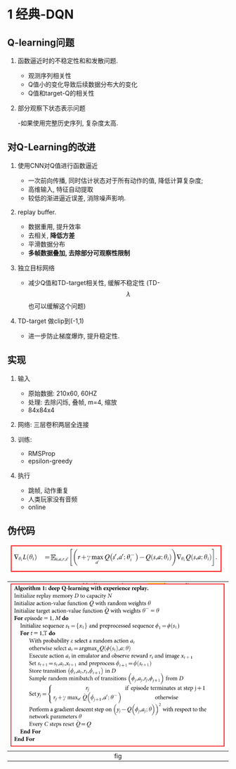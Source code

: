 # 1 经典-DQN

## Q-learning问题

1. 函数逼近时的不稳定性和和发散问题. 

   - 观测序列相关性
   - Q值小的变化导致后续数据分布大的变化
   - Q值和target-Q的相关性

2. 部分观察下状态表示问题

   -如果使用完整历史序列, 复杂度太高.

## 对Q-Learning的改进

1. 使用CNN对Q值进行函数逼近

   - 一次前向传播, 同时估计状态对于所有动作的值, 降低计算复杂度; 
   - 高维输入, 特征自动提取
   - 较低的渐进逼近误差, 消除噪声影响.

2. replay buffer.

   - 数据重用, 提升效率
   - 去相关, **降低方差**
   - 平滑数据分布
   - **多帧数据叠加, 去除部分可观察性限制**

3. 独立目标网络

   - 减少Q值和TD-target相关性, 缓解不稳定性 (TD-$$\lambda$$也可以缓解这个问题)

4. TD-target 做clip到(-1,1)

   - 进一步防止梯度爆炸, 提升稳定性.

## 实现

1. 输入

   - 原始数据: 210x60, 60HZ
   - 处理: 去除闪烁, 叠帧, m=4, 缩放
   - 84x84x4

3. 网络: 三层卷积两层全连接
4. 训练:

   - RMSProp
   - epsilon-greedy

5. 执行

   - 跳帧, 动作重复
   - 人类玩家没有音频
   - online

## 伪代码

<span style="display:inline-block; height: px; "><img src="img/2021_04_06_15_20_59.png"></span> 

|<img src="img/2021_04_06_15_13_47.png">|
|:-:|
|fig |
